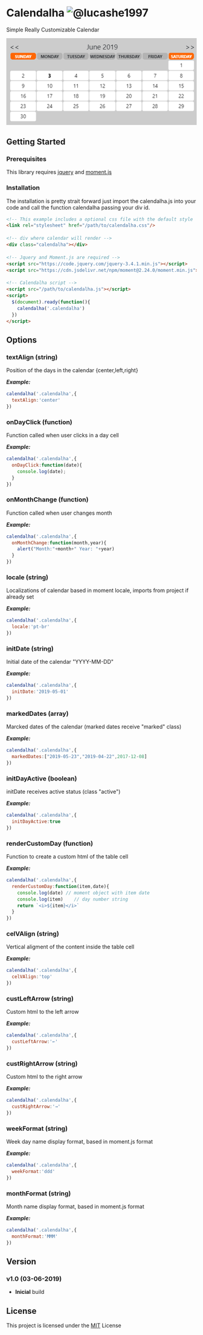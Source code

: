 # Calendalha <img alt="@lucashe1997" class="avatar" src="https://avatars3.githubusercontent.com/u/13800300?s=40&amp;v=4" height="20" width="20">
Simple Really Customizable Calendar

<img src="https://github.com/lucashe1997/calendalha/blob/master/images/shot1.png?raw=true"/>

## Getting Started
### Prerequisites
This library requires <a href="https://jquery.com/">jquery<a/> and <a href="https://momentjs.com">moment.js</a>

### Installation
The installation is pretty strait forward just import the calendalha.js into your code and call the function calendalha passing your div id.
```html
<!-- This example includes a optional css file with the default style  -->
<link rel="stylesheet" href="/path/to/calendalha.css"/>

<!-- div where calendar will render -->
<div class="calendalha"></div>

<!-- Jquery and Moment.js are required -->
<script src="https://code.jquery.com/jquery-3.4.1.min.js"></script>
<script src="https://cdn.jsdelivr.net/npm/moment@2.24.0/moment.min.js"></script>

<!-- Calendalha script -->
<script src="/path/to/calendalha.js"></script>
<script>
  $(document).ready(function(){
    calendalha('.calendalha')
  })
</script>
```


## Options

### textAlign (string)
Position of the days in the calendar {center,left,right}
 
***Example:***
```js
calendalha('.calendalha',{
  textAlign:'center'
})
```
### onDayClick (function)
Function called when user clicks in a day cell
 
***Example:***
```js
calendalha('.calendalha',{
  onDayClick:function(date){
    console.log(date);
  }
})
```

### onMonthChange (function)
Function called when user changes month
 
***Example:***
```js
calendalha('.calendalha',{
  onMonthChange:function(month,year){
    alert("Month:"+month+" Year: "+year)
  }
})
```

### locale (string)
Localizations of calendar based in moment locale, imports from project if already set
 
***Example:***
```js
calendalha('.calendalha',{
  locale:'pt-br'
})
```

### initDate (string)
Initial date of the calendar "YYYY-MM-DD"
 
***Example:***
```js
calendalha('.calendalha',{
  initDate:'2019-05-01'
})
```

### markedDates (array)
Marcked dates of the calendar (marked dates receive "marked" class)
 
***Example:***
```js
calendalha('.calendalha',{
  markedDates:["2019-05-23","2019-04-22",2017-12-08]
})
```

### initDayActive (boolean)
initDate receives active status (class "active")
 
***Example:***
```js
calendalha('.calendalha',{
  initDayActive:true
})
```

### renderCustomDay (function)
Function to create a custom html of the table cell
 
***Example:***
```js
calendalha('.calendalha',{
  renderCustomDay:function(item,date){
    console.log(date) // moment object with item date
    console.log(item)    // day number string
    return `<i>${item}</i>`
  }
})
```

### celVAlign (string)
Vertical aligment of the content inside the table cell
 
***Example:***
```js
calendalha('.calendalha',{
  celVAlign:'top'
})
```

### custLeftArrow (string)
Custom html to the left arrow
 
***Example:***
```js
calendalha('.calendalha',{
  custLeftArrow:'←'
})
```

### custRightArrow (string)
Custom html to the right arrow
 
***Example:***
```js
calendalha('.calendalha',{
  custRightArrow:'→'
})
```

### weekFormat (string)
Week day name display format, based in moment.js format
 
***Example:***
```js
calendalha('.calendalha',{
  weekFormat:'ddd'
})
```

### monthFormat (string)
Month name display format, based in moment.js format
 
***Example:***
```js
calendalha('.calendalha',{
  monthFormat:'MMM'
})
```


## Version
### v1.0 (03-06-2019)
* **Inicial** build


## License
This project is licensed under the <a href="https://opensource.org/licenses/MIT">MIT</a> License
